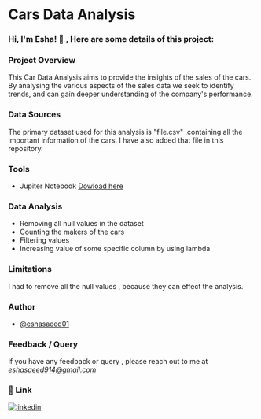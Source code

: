 
# Cars Data Analysis




### Hi, I'm Esha! 👋 , Here are some details of this project:


### Project Overview
This Car Data Analysis aims to provide the insights of the sales of the cars. By analysing the various aspects of the sales data we seek to identify trends, and can gain deeper understanding of the company's performance.

### Data Sources
The primary dataset used for this analysis is "file.csv" ,containing all the important information of the cars. I have also added that file in this repository.

### Tools
- Jupiter Notebook [Dowload here](https://jupyter.org/)

### Data Analysis
- Removing all null values in the dataset
- Counting the makers of the cars
- Filtering values
- Increasing value of some specific column by using lambda

### Limitations
I had to remove all the null values , because they can effect the analysis.

### Author
- [@eshasaeed01](https://github.com/eshasaeed01)

### Feedback / Query

If you have any feedback or query , please reach out to me at *eshasaeed914@gmail.com*

### 🔗 Link

[![linkedin](https://img.shields.io/badge/linkedin-0A66C2?style=for-the-badge&logo=linkedin&logoColor=white)](linkedin.com/in/eshasaeed)



